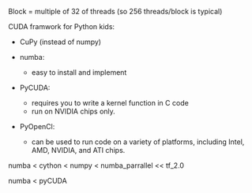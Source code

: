 Block = multiple of 32 of threads (so 256 threads/block is typical)

CUDA framwork for Python kids:
* CuPy (instead of numpy)
* numba:
   - easy to install and implement
* PyCUDA:
   - requires you to write a kernel function in C code
   - run on NVIDIA chips only.

* PyOpenCl:
   - can be used to run code on a variety of platforms, including Intel, AMD, NVIDIA, and ATI chips.


numba < cython < numpy < numba_parrallel << tf_2.0

numba < pyCUDA
